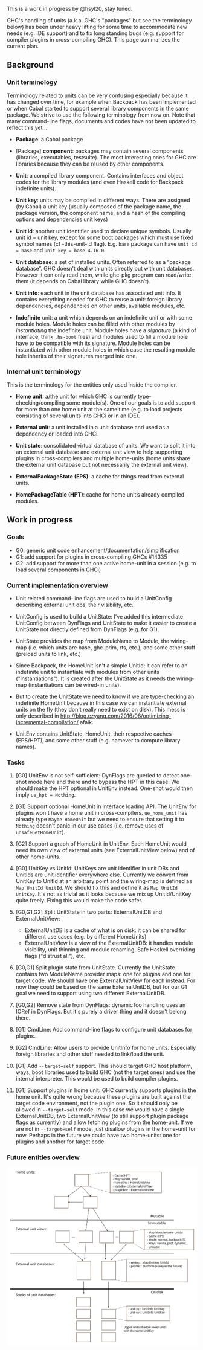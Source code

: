 This is a work in progress by @hsyl20, stay tuned.

GHC's handling of units (a.k.a. GHC's "packages" but see the terminology below) has been under heavy lifting for some time to accommodate new needs (e.g. IDE support) and to fix long standing bugs (e.g. support for compiler plugins in cross-compiling GHC). This page summarizes the current plan.

## Background

### Unit terminology

Terminology related to units can be very confusing especially because it has changed over time, for example when Backpack has been implemented or when Cabal started to support several library components in the same package. We strive to use the following terminology from now on. Note that many command-line flags, documents and codes have not been updated to reflect this yet...

* **Package**: a Cabal package

* [Package] **component**: packages may contain several components (libraries, executables, testsuite). The most interesting ones for GHC are libraries because they can be reused by other components.

* **Unit**: a compiled library component. Contains interfaces and object codes for the library modules (and even Haskell code for Backpack indefinite units).

* **Unit key**: units may be compiled in different ways. There are assigned (by Cabal) a unit key (usually composed of the package name, the package version, the component name, and a hash of the compiling options and dependencies unit keys)

* **Unit id**: another unit identifier used to declare unique symbols. Usually unit id = unit key, except for some boot packages which must use fixed symbol names (cf -this-unit-id flag). E.g. `base` package can have `unit id = base` and `unit key = base-4.16.0`.

* **Unit database**: a set of installed units. Often referred to as a “package database”. GHC doesn’t deal with units directly but with unit databases. However it can only read them, while ghc-pkg program can read/write them (it depends on Cabal library while GHC doesn’t).

* **Unit info**: each unit in the unit database has associated unit info. It contains everything needed for GHC to reuse a unit: foreign library dependencies, dependencies on other units, available modules, etc.

* **Indefinite** unit: a unit which depends on an indefinite unit or with some module holes. Module holes can be filled with other modules by *instantiating* the indefinite unit. Module holes have a *signature* (a kind of interface, think `.hs-boot` files) and modules used to fill a module hole have to be compatible with its signature. Module holes can be instantiated with other module holes in which case the resulting module hole inherits of their signatures merged into one.

### Internal unit terminology

This is the terminology for the entities only used inside the compiler.

* **Home unit**: a/the unit for which GHC is currently type-checking/compiling some module(s). One of our goals is to add support for more than one home unit at the same time (e.g. to load projects consisting of several units into GHCi or in an IDE).

* **External unit**: a unit installed in a unit database and used as a dependency or loaded into GHCi.

* **Unit state**: consolidated virtual database of units. We want to split it into an external unit database and external unit view to help supporting plugins in cross-compilers and multiple home-units (home units share the external unit database but not necessarily the external unit view).

* **ExternalPackageState (EPS)**: a cache for things read from external units.

* **HomePackageTable (HPT)**: cache for home unit’s already compiled modules.


## Work in progress

### Goals

* G0: generic unit code enhancement/documentation/simplification
* G1: add support for plugins in cross-compiling GHCs #14335
* G2: add support for more than one active home-unit in a session (e.g. to load several components in GHCi)

### Current implementation overview

* Unit related command-line flags are used to build a UnitConfig describing external unit dbs, their visibility, etc.

* UnitConfig is used to build a UnitState: I've added this intermediate UnitConfig between DynFlags and UnitState to make it easier to create a UnitState not directly defined from DynFlags (e.g. for G1).

* UnitState provides the map from ModuleName to Module, the wiring-map (i.e. which units are base, ghc-prim, rts, etc.), and some other stuff (preload units to link, etc.)

* Since Backpack, the HomeUnit isn't a simple UnitId: it can refer to an indefinite unit to instantiate with modules from other units ("instantiations"). It is created after the UnitState as it needs the wiring-map (instantiations can be wired-in units).

* But to create the UnitState we need to know if we are type-checking an indefinite HomeUnit because in this case we can instantiate external units on the fly (they don't really need to exist on disk). This mess is only described in http://blog.ezyang.com/2016/08/optimizing-incremental-compilation/ afaik.

* UnitEnv contains UnitState, HomeUnit, their respective caches (EPS/HPT), and some other stuff (e.g. namever to compute library names).

### Tasks

1. [G0] UnitEnv is not self-sufficient: DynFlags are queried to detect one-shot mode here and there and to bypass the HPT in this case. We should make the HPT optional in UnitEnv instead. One-shot would then imply `ue_hpt = Nothing`.

1. [G1] Support optional HomeUnit in interface loading API. The UnitEnv for plugins won't have a home unit in cross-compilers. `ue_home_unit` has already type `Maybe HomeUnit` but we need to ensure that setting it to `Nothing` doesn't panic in our use cases (i.e. remove uses of `unsafeGetHomeUnit`).

1. [G2] Support a graph of HomeUnit in UnitEnv. Each HomeUnit would need its own view of external units (see ExternalUnitView below) and of other home-units.

1. [G0] UnitKey vs UnitId: UnitKeys are unit identifier in unit DBs and UnitIds are unit identifier everywhere else. Currently we convert from UnitKey to UnitId at an arbitrary point and the wiring-map is defined as `Map UnitId UnitId`. We should fix this and define it as `Map UnitId UnitKey`. It's not as trivial as it looks because we mix up UnitId/UnitKey quite freely. Fixing this would make the code safer.

1. [G0,G1,G2] Split UnitState in two parts: ExternalUnitDB and ExternalUnitView:
    - ExternalUnitDB is a cache of what is on disk: it can be shared for different use cases (e.g. by different HomeUnits)
    - ExternalUnitView is a view of the ExternalUnitDB: it handles module visibility, unit thinning and module renaming, Safe Haskell overriding flags ("distrust all"), etc. 

1. [G0,G1] Split plugin state from UnitState. Currently the UnitState contains two ModuleName provider maps: one for plugins and one for target code. We should have one ExternalUnitView for each instead. For now they could be based on the same ExternalUnitDB, but for our G1 goal we need to support using two different ExternalUnitDB.

1. [G0,G2] Remove state from DynFlags: dynamicToo handling uses an IORef in DynFlags. But it's purely a driver thing and it doesn't belong there.

1. [G1] CmdLine: Add command-line flags to configure unit databases for plugins.

1. [G2] CmdLine: Allow users to provide UnitInfo for home units. Especially foreign libraries and other stuff needed to link/load the unit.

1. [G1] Add `--target=self` support. This should target GHC host platform, ways, boot libraries used to build GHC (not the target ones) and use the internal interpreter. This would be used to build compiler plugins.

1. [G1] Support plugins in home unit. GHC currently supports plugins in the home unit. It's quite wrong because these plugins are built against the target code environment, not the plugin one. So it should only be allowed in `--target=self` mode. In this case we would have a single ExternalUnitDB, two ExternalUnitView (to still support plugin package flags as currently) and allow fetching plugins from the home-unit. If we are not in `--target=self` mode, just disallow plugins in the home-unit for now. Perhaps in the future we could have two home-units: one for plugins and another for target code.


### Future entities overview

![units.svg](uploads/548be9e2eb9cd383f7de0a20a3deb7a5/units.svg)